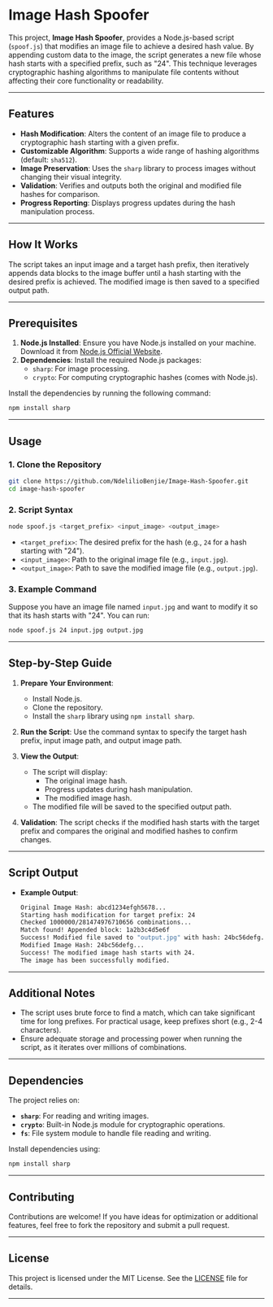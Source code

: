 
# Image Hash Spoofer

This project, **Image Hash Spoofer**, provides a Node.js-based script (`spoof.js`) that modifies an image file to achieve a desired hash value. By appending custom data to the image, the script generates a new file whose hash starts with a specified prefix, such as "24". This technique leverages cryptographic hashing algorithms to manipulate file contents without affecting their core functionality or readability.

---

## **Features**

- **Hash Modification**: Alters the content of an image file to produce a cryptographic hash starting with a given prefix.
- **Customizable Algorithm**: Supports a wide range of hashing algorithms (default: `sha512`).
- **Image Preservation**: Uses the `sharp` library to process images without changing their visual integrity.
- **Validation**: Verifies and outputs both the original and modified file hashes for comparison.
- **Progress Reporting**: Displays progress updates during the hash manipulation process.

---

## **How It Works**

The script takes an input image and a target hash prefix, then iteratively appends data blocks to the image buffer until a hash starting with the desired prefix is achieved. The modified image is then saved to a specified output path.

---

## **Prerequisites**

1. **Node.js Installed**: Ensure you have Node.js installed on your machine. Download it from [Node.js Official Website](https://nodejs.org/).
2. **Dependencies**: Install the required Node.js packages:
   - `sharp`: For image processing.
   - `crypto`: For computing cryptographic hashes (comes with Node.js).

Install the dependencies by running the following command:
```bash
npm install sharp
```

---

## **Usage**

### **1. Clone the Repository**

```bash
git clone https://github.com/NdelilioBenjie/Image-Hash-Spoofer.git
cd image-hash-spoofer
```

### **2. Script Syntax**

```bash
node spoof.js <target_prefix> <input_image> <output_image>
```

- `<target_prefix>`: The desired prefix for the hash (e.g., `24` for a hash starting with "24").
- `<input_image>`: Path to the original image file (e.g., `input.jpg`).
- `<output_image>`: Path to save the modified image file (e.g., `output.jpg`).

### **3. Example Command**

Suppose you have an image file named `input.jpg` and want to modify it so that its hash starts with "24". You can run:

```bash
node spoof.js 24 input.jpg output.jpg
```

---

## **Step-by-Step Guide**

1. **Prepare Your Environment**:
   - Install Node.js.
   - Clone the repository.
   - Install the `sharp` library using `npm install sharp`.

2. **Run the Script**:
   Use the command syntax to specify the target hash prefix, input image path, and output image path.

3. **View the Output**:
   - The script will display:
     - The original image hash.
     - Progress updates during hash manipulation.
     - The modified image hash.
   - The modified file will be saved to the specified output path.

4. **Validation**:
   The script checks if the modified hash starts with the target prefix and compares the original and modified hashes to confirm changes.

---

## **Script Output**

- **Example Output**:
   ```bash
   Original Image Hash: abcd1234efgh5678...
   Starting hash modification for target prefix: 24
   Checked 1000000/281474976710656 combinations...
   Match found! Appended block: 1a2b3c4d5e6f
   Success! Modified file saved to "output.jpg" with hash: 24bc56defg...
   Modified Image Hash: 24bc56defg...
   Success! The modified image hash starts with 24.
   The image has been successfully modified.
   ```

---

## **Additional Notes**

- The script uses brute force to find a match, which can take significant time for long prefixes. For practical usage, keep prefixes short (e.g., 2-4 characters).
- Ensure adequate storage and processing power when running the script, as it iterates over millions of combinations.

---

## **Dependencies**

The project relies on:
- **`sharp`**: For reading and writing images.
- **`crypto`**: Built-in Node.js module for cryptographic operations.
- **`fs`**: File system module to handle file reading and writing.

Install dependencies using:

```bash
npm install sharp
```

---

## **Contributing**

Contributions are welcome! If you have ideas for optimization or additional features, feel free to fork the repository and submit a pull request.

---

## **License**

This project is licensed under the MIT License. See the [LICENSE](LICENSE) file for details.

---

